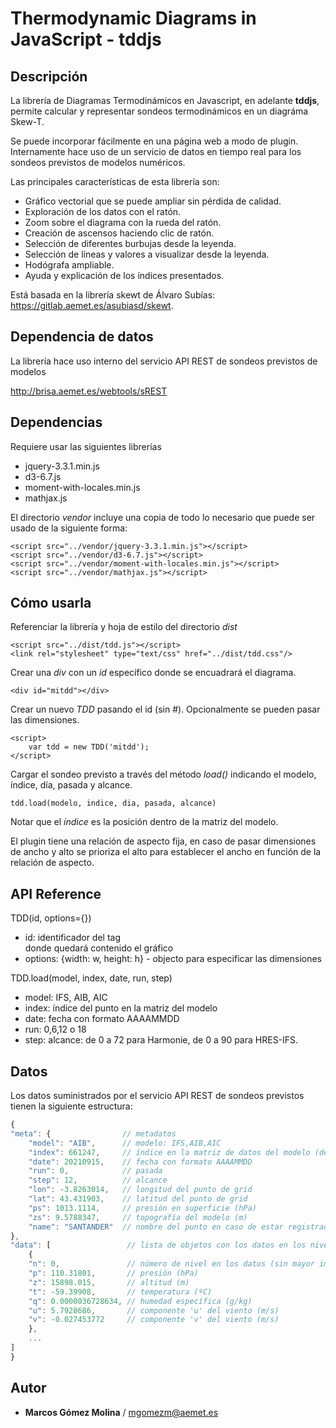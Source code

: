 # Thermodynamic Diagrams in JavaScript - tddjs


## Descripción

La librería de Diagramas Termodinámicos en Javascript, en adelante **tddjs**, permite
calcular y representar sondeos termodinámicos en un diagráma Skew-T.

Se puede incorporar fácilmente en una página web a modo de plugin.
Internamente hace uso de un servicio de datos en tiempo real para los sondeos previstos de modelos numéricos.

Las principales características de esta librería son:
* Gráfico vectorial que se puede ampliar sin pérdida de calidad.
* Exploración de los datos con el ratón.
* Zoom sobre el diagrama con la rueda del ratón.
* Creación de ascensos haciendo clic de ratón.
* Selección de diferentes burbujas desde la leyenda.
* Selección de líneas y valores a visualizar desde la leyenda.
* Hodógrafa ampliable.
* Ayuda y explicación de los índices presentados.

Está basada en la librería skewt de Álvaro Subías: https://gitlab.aemet.es/asubiasd/skewt.


## Dependencia de datos 

La librería hace uso interno del servicio API REST de sondeos previstos de modelos

http://brisa.aemet.es/webtools/sREST


## Dependencias

Requiere usar las siguientes librerías

* jquery-3.3.1.min.js
* d3-6.7.js
* moment-with-locales.min.js
* mathjax.js

El directorio *vendor* incluye una copia de todo lo necesario que puede ser usado de la siguiente forma:

```
<script src="../vendor/jquery-3.3.1.min.js"></script>
<script src="../vendor/d3-6.7.js"></script>
<script src="../vendor/moment-with-locales.min.js"></script>
<script src="../vendor/mathjax.js"></script>
```


## Cómo usarla

Referenciar la librería y hoja de estilo del directorio *dist*

```
<script src="../dist/tdd.js"></script>
<link rel="stylesheet" type="text/css" href="../dist/tdd.css"/>
```

Crear una *div* con un *id* específico donde se encuadrará el diagrama. 

```
<div id="mitdd"></div>
```

Crear un nuevo *TDD* pasando el id (sin #). Opcionalmente se pueden pasar las dimensiones.

```
<script>
    var tdd = new TDD('mitdd');
</script>
```

Cargar el sondeo previsto a través del método *load()* indicando el modelo, índice, día, pasada y alcance.

```
tdd.load(modelo, indice, dia, pasada, alcance)
```

Notar que el *índice* es la posición dentro de la matriz del modelo.

El plugin tiene una relación de aspecto fija, en caso de pasar dimensiones de ancho y alto 
se prioriza el alto para establecer el ancho en función de la relación de aspecto.


## API Reference


TDD(id, options={})

* id: identificador del tag <div> donde quedará contenido el gráfico
* options: {width: w, height: h} - objecto para especificar las dimensiones


TDD.load(model, index, date, run, step)

* model: IFS, AIB, AIC
* index: índice del punto en la matriz del modelo
* date: fecha con formato AAAAMMDD
* run: 0,6,12 o 18
* step: alcance: de 0 a 72 para Harmonie, de 0 a 90 para HRES-IFS.


## Datos

Los datos suministrados por el servicio API REST de sondeos previstos tienen la siguiente estructura:


```javascript
{
"meta": {                // metadatos
    "model": "AIB",      // modelo: IFS,AIB,AIC
    "index": 661247,     // índice en la matriz de datos del modelo (desde 0 a Ni*Nj)
    "date": 20210915,    // fecha con formato AAAAMMDD 
    "run": 0,            // pasada
    "step": 12,          // alcance 
    "lon": -3.8263014,   // longitud del punto de grid 
    "lat": 43.431903,    // latitud del punto de grid 
    "ps": 1013.1114,     // presión en superficie (hPa)
    "zs": 9.5788347,     // topografía del modelo (m) 
    "name": "SANTANDER"  // nombre del punto en caso de estar registrado
},
"data": [                 // lista de objetos con los datos en los niveles del modelo 
    {
    "n": 0,               // número de nivel en los datos (sin mayor importancia)   
    "p": 110.31801,       // presión (hPa)
    "z": 15898.015,       // altitud (m)
    "t": -59.39908,       // temperatura (ºC)
    "q": 0.0000036728634, // humedad específica (g/kg) 
    "u": 5.7928686,       // componente 'u' del viento (m/s) 
    "v": -0.027453772     // componente 'v' del viento (m/s) 
    },
    ...
]
}
```


## Autor

* **Marcos Gómez Molina** / mgomezm@aemet.es








